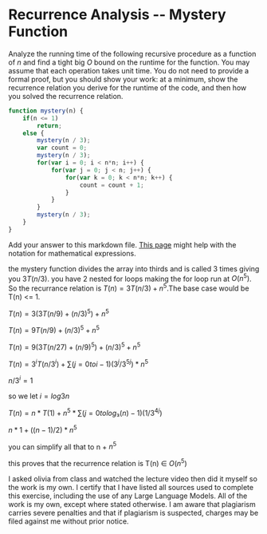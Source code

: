 # Recurrence Analysis -- Mystery Function

Analyze the running time of the following recursive procedure as a function of
$n$ and find a tight big $O$ bound on the runtime for the function. You may
assume that each operation takes unit time. You do not need to provide a formal
proof, but you should show your work: at a minimum, show the recurrence relation
you derive for the runtime of the code, and then how you solved the recurrence
relation.

```javascript
function mystery(n) {
    if(n <= 1)
        return;
    else {
        mystery(n / 3);
        var count = 0;
        mystery(n / 3);
        for(var i = 0; i < n*n; i++) {
            for(var j = 0; j < n; j++) {
                for(var k = 0; k < n*n; k++) {
                    count = count + 1;
                }
            }
        }
        mystery(n / 3);
    }
}
```

Add your answer to this markdown file. [This
page](https://docs.github.com/en/get-started/writing-on-github/working-with-advanced-formatting/writing-mathematical-expressions)
might help with the notation for mathematical expressions.

the mystery function divides the array into thirds and is called 3 times giving you $3T(n/3)$. you have 2 nested for loops making the for loop run at $O(n^5)$. So the recurrance relation is $T(n) = 3T(n/3) + n^5$.The base case would be T(n) <= 1.

$T(n) = 3(3T(n/9) + (n/3)^5) + n^5$

$T(n) = 9T(n/9) + (n/3)^5 + n^5$

$T(n) = 9(3T(n/27) + (n/9)^5) + (n/3)^5 + n^5$

$T(n) = 3^i T(n/3^i) + ∑ (j = 0 to i - 1) (3^j / 3^{5j}) * n^5$

$n/3^i = 1$

so we let $i = log3n$

$T(n) = n * T(1) + n^5 * ∑ (j = 0 to log₃(n) - 1) (1 / 3^{4j})$

$n * 1 + ((n - 1) / 2) * n^5$

you can simplify all that to n + $n^5$

this proves that the recurrence relation is T(n) ∈ $O(n^5)$

I asked olivia from class and watched the lecture video then did it myself so the work is my own.
I certify that I have listed all sources used to complete this exercise, including the use of any Large Language Models. All of the work is my own, except where stated otherwise. I am aware that plagiarism carries severe penalties and that if plagiarism is suspected, charges may be filed against me without prior notice.
